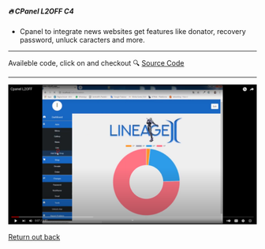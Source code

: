 ##### 🔥 CPanel L2OFF C4

- Cpanel to integrate news websites get features like donator, recovery password, unluck caracters and more. 

---

Availeble code, click on and checkout 🔍 [Source Code](https://github.com/devnaelson/devnaelson/tree/main/projects/l2off-cpanel/code)

---

[![Watch the video](i.png)](https://www.youtube.com/watch?v=QQGnaNuzQIM)


[Return out back](https://github.com/devnaelson)
